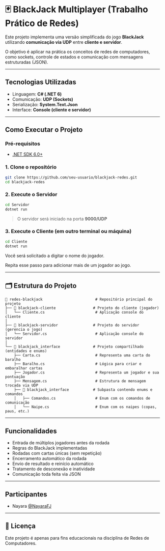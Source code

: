 # 🃏 BlackJack Multiplayer (Trabalho Prático de Redes)

Este projeto implementa uma versão simplificada do jogo **BlackJack** utilizando **comunicação via UDP** entre **cliente e servidor**.

O objetivo é aplicar na prática os conceitos de redes de computadores, como sockets, controle de estados e comunicação com mensagens estruturadas (JSON).

---

## Tecnologias Utilizadas

- Linguagem: **C# (.NET 6)**
- Comunicação: **UDP (Sockets)**
- Serialização: **System.Text.Json**
- Interface: **Console (cliente e servidor)**

---

## Como Executar o Projeto

### Pré-requisitos

- [.NET SDK 6.0+](https://dotnet.microsoft.com/en-us/download)

### 1. Clone o repositório

```bash
git clone https://github.com/seu-usuario/blackjack-redes.git
cd blackjack-redes
```

### 2. Execute o **Servidor**

```bash
cd Servidor
dotnet run
```

> O servidor será iniciado na porta **9000/UDP**

### 3. Execute o **Cliente** (em outro terminal ou máquina)

```bash
cd Cliente
dotnet run
```

Você será solicitado a digitar o nome do jogador.

Repita esse passo para adicionar mais de um jogador ao jogo.

---

## 🗂️ Estrutura do Projeto

```
📁 redes-blackjack                        # Repositório principal do projeto
├── 📁 blackjack-cliente                 # Projeto do cliente (jogador)
│   └── Cliente.cs                       # Aplicação console do cliente
│
├── 📁 blackjack-servidor                # Projeto do servidor (gerencia o jogo)
│   └── Servidor.cs                      # Aplicação console do servidor
│
└── 📁 blackjack_interface               # Projeto compartilhado (entidades e enums)
    ├── Carta.cs                         # Representa uma carta do baralho
    ├── Baralho.cs                       # Lógica para criar e embaralhar cartas
    ├── Jogador.cs                       # Representa um jogador e sua pontuação
    ├── Mensagem.cs                      # Estrutura de mensagem trocada via UDP
    ├── 📁 blackjack_interface           # Subpasta contendo enums e comandos
    │   ├── Comandos.cs                  # Enum com os comandos de comunicação
    │   └── Naipe.cs                     # Enum com os naipes (copas, paus, etc.)

```

---

## Funcionalidades

- Entrada de múltiplos jogadores antes da rodada
- Regras do BlackJack implementadas
- Rodadas com cartas únicas (sem repetição)
- Encerramento automático da rodada
- Envio de resultado e reinício automático
- Tratamento de desconexão e inatividade
- Comunicação toda feita via JSON

---

## Participantes

- Nayara [@NayaraFJ](https://github.com/seu-usuario)

---

## 📄 Licença

Este projeto é apenas para fins educacionais na disciplina de Redes de Computadores.
